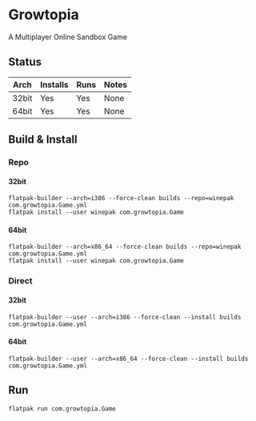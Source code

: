 # Growtopia
A Multiplayer Online Sandbox Game

## Status

| Arch  | Installs | Runs | Notes |
| ----- | -------- | ---- | ----- |
| 32bit | Yes      | Yes  | None  |
| 64bit | Yes      | Yes  | None  |

## Build & Install
### Repo
#### 32bit

    flatpak-builder --arch=i386 --force-clean builds --repo=winepak com.growtopia.Game.yml
    flatpak install --user winepak com.growtopia.Game
    
#### 64bit

    flatpak-builder --arch=x86_64 --force-clean builds --repo=winepak com.growtopia.Game.yml
    flatpak install --user winepak com.growtopia.Game

### Direct
#### 32bit

    flatpak-builder --user --arch=i386 --force-clean --install builds com.growtopia.Game.yml
    
#### 64bit

    flatpak-builder --user --arch=x86_64 --force-clean --install builds com.growtopia.Game.yml

## Run

    flatpak run com.growtopia.Game

